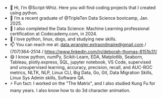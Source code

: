 - 👋 Hi, I’m @Script-Whiz. Here you will find coding projects that I created using python.
- 👀 I’m a recent graduate of @TripleTen Data Science bootcamp, Jan. 2025.
- 🌱 I also completed the Data Science: Machine Learning professional certification at Codecademy.com, in 2024.
- 💞️ I love python, linux, dogs, and studying new skills.
- 📫 You can reach me at: data.wrangler.extraordinaire@gmail.com / (707)364-2514 /
  https://www.linkedin.com/in/deborah-thomas-8151b31/
- 😄 I know python, numPy, Scikit-Learn, EDA, Matplotlib, Seaborn, Tableau, plotly.express, SQL, jupyter notebook, VS Code, supervised and unsupervised learning, accuracy, precision, recall, and AUC-ROC metrics, NLTK, NLP, Linux CLI, Big Data, Go, Git, Data Migration Skills, Linux Sys Admin skills, Software QA.
- ⚡ Fun fact: I worked on the "The Matrix", and I also studied Kung Fu for many years. I also know how to do 3d character animation.

<!---
Script-Whiz/Script-Whiz is a ✨ special ✨ repository because its `README.md` (this file) appears on your GitHub profile.
You can click the Preview link to take a look at your changes.
--->
